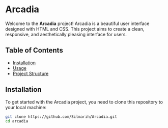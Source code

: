 # Arcadia

Welcome to the **Arcadia** project! Arcadia is a beautiful user interface designed with HTML and CSS. This project aims to create a clean, responsive, and aesthetically pleasing interface for users.

## Table of Contents

- [Installation](#installation)
- [Usage](#usage)
- [Project Structure](#project-structure)

## Installation

To get started with the Arcadia project, you need to clone this repository to your local machine:

```bash
git clone https://github.com/Silmarih/Arcadia.git
cd arcadia
